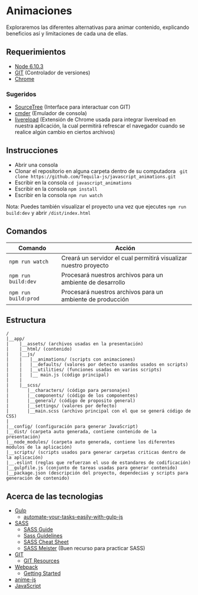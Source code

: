 # Animaciones

Exploraremos las diferentes alternativas para animar contenido, explicando beneficios así y limitaciones de cada una de ellas.

## Requerimientos
- [Node 6.10.3](https://nodejs.org/es/)
- [GIT](https://git-scm.com/downloads) (Controlador de versiones)
- [Chrome](https://www.google.com.mx/chrome/browser/desktop/)

### Sugeridos
- [SourceTree](https://es.atlassian.com/software/sourcetree) (Interface para interactuar con GIT)
- [cmder](http://cmder.net/) (Emulador de consola)
- [livereload](https://chrome.google.com/webstore/detail/livereload/jnihajbhpnppcggbcgedagnkighmdlei) (Extensión de Chrome usada para integrar livereload en nuestra aplicación, la cual permitirá refrescar el navegador cuando se realice algún cambio en ciertos archivos)

## Instrucciones
- Abrir una consola
- Clonar el repositorio en alguna carpeta dentro de su computadora ``` git clone https://github.com/Tequila-js/javascript_animations.git```
- Escribir en la consola ```cd javascript_animations```
- Escribir en la consola ```npm install```
- Escribir en la consola ```npm run watch```

Nota:
Puedes también visualizar el proyecto una vez que ejecutes ```npm run build:dev``` y abrir `/dist/index.html`

## Comandos
|Comando|Acción|
|-------|------|
|`npm run watch`|Creará un servidor el cual permitirá visualizar nuestro proyecto|
|`npm run build:dev`|Procesará nuestros archivos para un ambiente de desarrollo|
|`npm run build:prod`|Procesará nuestros archivos para un ambiente de producción|

## Estructura
```
/
|__app/
|    |__assets/ (archivos usadas en la presentación)
|    |__html/ (contenido)
|    |__js/
|    |   |__animations/ (scripts con animaciones)
|    |   |__defaults/ (valores por detecto usandos usados en scripts)
|    |   |__utilities/ (funciones usadas en varios scripts)
|    |   |__ main.js (código principal)
|    |
|    |__scss/
|       |__characters/ (código para personajes)
|       |__components/ (código de los componentes)
|       |__general/ (código de proposito general)
|       |__settings/ (valores por defecto)
|       |__main.scss (archivo principal con el que se generá código de CSS)
|
|__config/ (configuración para generar JavaScript)
|__dist/ (carpeta auto generada, contiene contenido de la presentación)
|__node_modules/ (carpeta auto generada, contiene los diferentes modulos de la aplicación)
|__scripts/ (scripts usados para generar carpetas criticas dentro de la aplicación)
|__.eslint (reglas que refuerzan el uso de estandares de codificación)
|__gulpfile.js (conjunto de tareas usadas para generar contenido)
|__package.json (descripción del proyecto, dependecias y scripts para generación de contenido)
```

## Acerca de las tecnologias
- [Gulp](http://gulpjs.com/)
  - [automate-your-tasks-easily-with-gulp-js](https://scotch.io/tutorials/automate-your-tasks-easily-with-gulp-js) 
- [SASS](http://sass-lang.com/)
  - [SASS Guide](http://sass-lang.com/guide)
  - [Sass Guidelines](https://sass-guidelin.es/)
  - [SASS Cheat Sheet](https://sass-cheatsheet.brunoscopelliti.com/)
  - [SASS Meister](https://www.sassmeister.com/) (Buen recurso para practicar SASS)
- [GIT](https://git-scm.com/)
  - [GIT Resources](https://github.com/MDOR/Useful-Resources/blob/master/git_/git.md)
- [Webpack](https://webpack.github.io/)
  - [Getting Started](https://scotch.io/tutorials/getting-started-with-webpack-module-bundling-magic)
- [anime-js](http://anime-js.com/)
- [JavaScript](https://github.com/MDOR/Useful-Resources/blob/master/javascript/javascript.md)
  